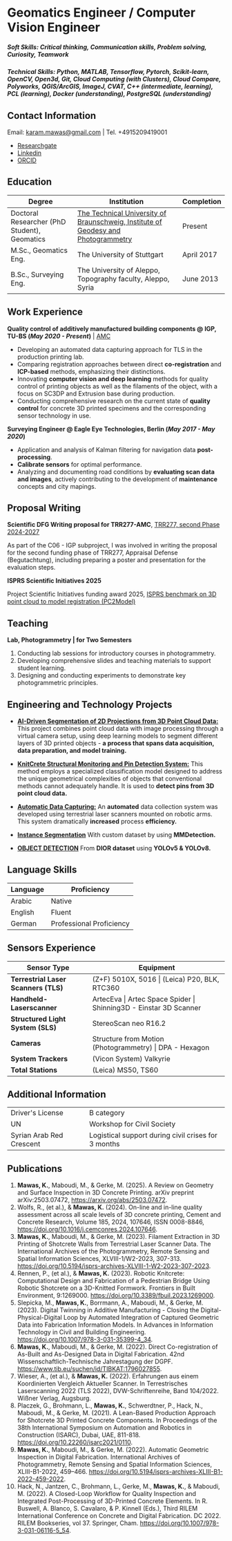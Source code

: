 # Geomatics Engineer / Computer Vision Engineer

##### Soft Skills: Critical thinking, Communication skills, Problem solving, Curiosity, Teamwork
##### Technical Skills: Python, MATLAB, Tensorflow, Pytorch, Scikit-learn, OpenCV, Open3d, Git, Cloud Computing (with Clusters), Cloud Compare, Polyworks, QGIS/ArcGIS, ImageJ, CVAT, C++ (intermediate, learning), PCL (learning), Docker (understanding), PostgreSQL (understanding)


## Contact Information
Email: karam.mawas@gmail.com | Tel. +4915209419001

- [Researchgate](https://www.researchgate.net/profile/Karam-Mawas)
- [Linkedin](https://www.linkedin.com/in/karam-mawas-6103aa98/?locale=en_US)
- [ORCID](https://orcid.org/0000-0002-8608-7578)

<!--
## Education
- Ph.D., Geodesy | [The Technical University of Braunschweig, Institute of Geodesy and Photogrammetry](https://www.tu-braunschweig.de/igp/mitarbeiter/mawas-karam) (_Present_)							       		
- M.Sc., Geomatics Eng.	| The University of Stuttgart (_April 2017_)
- B.Sc., Surveying Eng. | The University of Aleppo, Topography faculty, Aleppo, Syria (_June 2013_)
-->

## Education

| Degree         | Institution                                                                 | Completion    |
|----------------|-----------------------------------------------------------------------------|---------------|
| Doctoral Researcher (PhD Student), Geomatics | [The Technical University of Braunschweig, Institute of Geodesy and Photogrammetry](https://www.tu-braunschweig.de/igp/mitarbeiter/mawas-karam) | Present       |
| M.Sc., Geomatics Eng. | The University of Stuttgart                                            | April 2017    |
| B.Sc., Surveying Eng. | The University of Aleppo, Topography faculty, Aleppo, Syria           | June 2013     |

## Work Experience
**Quality control of additively manufactured building components @ IGP, TU-BS (_May 2020 - Present_)** | [AMC](https://amc-trr277.de/)
- Developing an automated data capturing approach for TLS in the production printing lab.
- Comparing registration approaches between direct **co-registration** and **ICP-based** methods, emphasizing their distinctions.
- Innovating **computer vision and deep learning** methods for quality control of printing objects as well as the filaments of the object, with a focus on SC3DP and Extrusion base during production.
- Conducting comprehensive research on the current state of **quality control** for concrete 3D printed specimens and the corresponding sensor technology in use.


**Surveying Engineer @ Eagle Eye Technologies, Berlin (_May 2017 - May 2020_)**
- Application and analysis of Kalman filtering for navigation data **post-processing**.
- **Calibrate sensors** for optimal performance.
- Analyzing and documenting road conditions by **evaluating scan data and images**,
actively contributing to the development of **maintenance** concepts and city mapings. 

## Proposal Writing
**Scientific DFG Writing proposal for TRR277-AMC**, [TRR277, second Phase 2024-2027](https://amc-trr277.de/)

As part of the C06 - IGP subproject, I was involved in writing the proposal for the second funding phase of TRR277, Appraisal Defense (Begutachtung), including preparing a poster and presentation for the evaluation steps.

**ISPRS Scientific Initiatives 2025**

Project Scientific Initiatives funding award 2025, [ISPRS benchmark on 3D point cloud to model registration (PC2Model)](https://www.isprs.org/society/si/default.aspx#maboudi)

## Teaching
**Lab, Photogrammetry | for Two Semesters**
 1. Conducting lab sessions for introductory courses in photogrammetry.
 2. Developing comprehensive slides and teaching materials to support student learning.
 3. Designing and conducting experiments to demonstrate key photogrammetric principles.

## Engineering and Technology Projects
- **[AI-Driven Segmentation of 2D Projections from 3D Point Cloud Data:](https://amc-trr277.de/research-summary-report-of-c06-4/)**
This project combines point cloud data with image processing through a virtual camera setup, using deep learning models to segment different layers of 3D printed objects -
**a process that spans data acquisition, data preparation, and model training.**

- **[KnitCrete Structural Monitoring and Pin Detection System:](https://drive.google.com/file/d/1-wcYo70cX6kY_TpKaCAlubiAea2HsUxK/view?usp=sharing)**
This method employs a specialized classification model designed to address the unique geometrical complexities of objects that conventional methods cannot adequately handle. It is
used to **detect pins from 3D point cloud data.**

- **[Automatic Data Capturing:](https://amc-trr277.de/research-summary-report-c06/)**
An **automated** data collection system was developed using terrestrial laser scanners mounted on robotic arms. This system dramatically **increased** process **efficiency.**
  
- **[Instance Segmentation](https://github.com/KaramMawas/InstanceSegmentation)** With custom dataset by using **MMDetection.**

- **[OBJECT DETECTION](https://github.com/KaramMawas/Yolo_ObjectDetection)** From **DIOR dataset** using **YOLOv5 & YOLOv8.**

## Language Skills

| Language | Proficiency |
|----------|-------------|
| Arabic   | Native      |
| English  | Fluent      |
| German   | Professional Proficiency    |

## Sensors Experience

| Sensor Type                          | Equipment                                          |
|--------------------------------------|----------------------------------------------------|
| **Terrestrial Laser Scanners (TLS)** | (Z+F) 5010X, 5016 \| (Leica) P20, BLK, RTC360      |
| **Handheld-Laserscanner**            | ArtecEva \| Artec Space Spider \| Shinning3D - Einstar 3D Scanner |
| **Structured Light System (SLS)**    | StereoScan neo R16.2                               |
| **Cameras**                          | Structure from Motion (Photogrammetry) \| DPA - Hexagon |
| **System Trackers**                  | (Vicon System) Valkyrie                            |
| **Total Stations**                   | (Leica) MS50, TS60                                 |

<!-- comment this section out!
### Sensors Experience
- **Terrestrial Laser Scanners (TLS)**  | (Z+F) 5010X, 5016 | (Leica) P20, BLK, RTC360
- **Handheld-Laserscanner**  |  ArtecEva  |  Artec Space Spider |  Shinning3D - Einstar 3D Scanner
- **Total Stations** | (Leica) MS50, TS60
- **Structured Light System (SLS)** | StereoScan neo R16.2
- **Cameras** | Structure from Motion (Photogrammetry) | DPA - Hexagon
- **System Trackers** | (Vicon System) Valkyrie
-->

## Additional Information
  <table>
  <tr>
    <td>Driver's License</td>
    <td>B category</td>
  </tr>
  <tr>
    <td>UN</td>
    <td>Workshop for Civil Society</td>
  </tr>
  <tr>
    <td>Syrian Arab Red Crescent</td>
    <td>Logistical support during civil crises for 3 months</td>
  </tr>
</table>


## Publications
1. **Mawas, K.**, Maboudi, M., & Gerke, M. (2025). A Review on Geometry and Surface Inspection in 3D Concrete Printing. arXiv preprint arXiv:2503.07472, https://arxiv.org/abs/2503.07472.
2. Wolfs, R., (et al.), & **Mawas, K.** (2024). On-line and in-line quality assessment across all scale levels of 3D concrete printing, Cement and Concrete Research, Volume 185, 2024, 107646, ISSN 0008-8846, https://doi.org/10.1016/j.cemconres.2024.107646.
3. **Mawas, K.**, Maboudi, M., & Gerke, M. (2023). Filament Extraction in 3D Printing of Shotcrete Walls from Terrestrial Laser Scanner Data. The International Archives of the Photogrammetry, Remote Sensing and Spatial Information Sciences, XLVIII-1/W2-2023, 307-313. https://doi.org/10.5194/isprs-archives-XLVIII-1-W2-2023-307-2023.
4. Rennen, P., (et al.), & **Mawas, K.** (2023). Robotic Knitcrete: Computational Design and Fabrication of a Pedestrian Bridge Using Robotic Shotcrete on a 3D-Knitted Formwork. Frontiers in Built Environment, 9:1269000. https://doi.org/10.3389/fbuil.2023.1269000.
5. Slepicka, M., **Mawas, K.**, Borrmann, A., Maboudi, M., & Gerke, M. (2023). Digital Twinning in Additive Manufacturing - Closing the Digital-Physical-Digital Loop by Automated Integration of Captured Geometric Data into Fabrication Information Models. In Advances in Information Technology in Civil and Building Engineering. https://doi.org/10.1007/978-3-031-35399-4_34.
6. **Mawas, K.**, Maboudi, M., & Gerke, M. (2022). Direct Co-registration of As-Built and As-Designed Data in Digital Fabrication. 42nd Wissenschaftlich-Technische Jahrestagung der DGPF. https://www.tib.eu/suchen/id/TIBKAT:1796027855.
7. Wieser, A., (et al.), & **Mawas, K.** (2022). Erfahrungen aus einem Koordinierten Vergleich Aktueller Scanner. In Terrestrisches Laserscanning 2022 (TLS 2022), DVW-Schriftenreihe, Band 104/2022. Wißner Verlag, Augsburg.
8. Placzek, G., Brohmann, L., **Mawas, K.**, Schwerdtner, P., Hack, N., Maboudi, M., & Gerke, M. (2021). A Lean-Based Production Approach for Shotcrete 3D Printed Concrete Components. In Proceedings of the 38th International Symposium on Automation and Robotics in Construction (ISARC), Dubai, UAE, 811-818. https://doi.org/10.22260/isarc2021/0110.
9. **Mawas, K.**, Maboudi, M., & Gerke, M. (2022). Automatic Geometric Inspection in Digital Fabrication. International Archives of Photogrammetry, Remote Sensing and Spatial Information Sciences, XLIII-B1-2022, 459–466. https://doi.org/10.5194/isprs-archives-XLIII-B1-2022-459-2022.
10. Hack, N., Jantzen, C., Brohmann, L., Gerke, M., **Mawas, K.**, & Maboudi, M. (2022). A Closed-Loop Workflow for Quality Inspection and Integrated Post-Processing of 3D-Printed Concrete Elements. In R. Buswell, A. Blanco, S. Cavalaro, & P. Kinnell (Eds.), Third RILEM International Conference on Concrete and Digital Fabrication. DC 2022. RILEM Bookseries, vol 37. Springer, Cham. https://doi.org/10.1007/978-3-031-06116-5_54.

